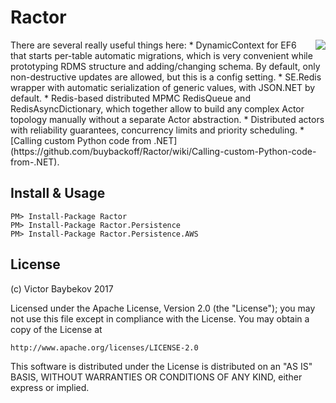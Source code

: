 Ractor
=======================
<img align="right" src="https://raw.githubusercontent.com/buybackoff/Ractor/master/docs/files/img/logo.png" />
There are several really useful things here:
* DynamicContext for EF6 that starts per-table automatic migrations, which is very convenient while
prototyping RDMS structure and adding/changing schema. By default, only non-destructive updates are 
allowed, but this is a config setting.
* SE.Redis wrapper with automatic serialization of generic values, with JSON.NET by default.
* Redis-based distributed MPMC RedisQueue and RedisAsyncDictionary, which together allow to build any 
complex Actor topology manually without a separate Actor abstraction.
* Distributed actors with reliability guarantees, concurrency limits and priority scheduling.
* [Calling custom Python code from .NET](https://github.com/buybackoff/Ractor/wiki/Calling-custom-Python-code-from-.NET).

Install & Usage
----------------------

	PM> Install-Package Ractor
	PM> Install-Package Ractor.Persistence
	PM> Install-Package Ractor.Persistence.AWS



License
----------------------

(c) Victor Baybekov 2017

Licensed under the Apache License, Version 2.0 (the "License");
you may not use this file except in compliance with the License.
You may obtain a copy of the License at

    http://www.apache.org/licenses/LICENSE-2.0

This software is distributed under the License is distributed on an "AS IS" BASIS,
WITHOUT WARRANTIES OR CONDITIONS OF ANY KIND, either express or implied.
